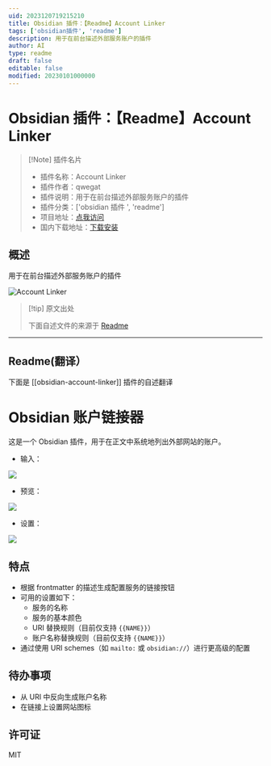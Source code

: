 ```yaml
---
uid: 2023120719215210
title: Obsidian 插件：【Readme】Account Linker
tags: ['obsidian插件', 'readme']
description: 用于在前台描述外部服务账户的插件
author: AI
type: readme
draft: false
editable: false
modified: 20230101000000
---
```


# Obsidian 插件：【Readme】Account Linker

> [!Note] 插件名片
> - 插件名称：Account Linker
> - 插件作者：qwegat
> - 插件说明：用于在前台描述外部服务账户的插件
> - 插件分类：['obsidian 插件 ', 'readme']
> - 项目地址：[点我访问](https://github.com/qwegat/Obsidian-Account-Linker)
> - 国内下载地址：[下载安装](https://pkmer.cn/products/plugin/pluginMarket/?obsidian-account-linker)

## 概述

用于在前台描述外部服务账户的插件

![Account Linker](https://cdn.pkmer.cn/covers/obsidian-account-linker.png!pkmer)

> [!tip] 原文出处
>
>下面自述文件的来源于 [Readme](https://ghproxy.net/https://raw.githubusercontent.com/qwegat/Obsidian-Account-Linker/master/README.md)
>

---

## Readme(翻译）

下面是 [[obsidian-account-linker]] 插件的自述翻译

# Obsidian 账户链接器

这是一个 Obsidian 插件，用于在正文中系统地列出外部网站的账户。

- 输入：

![](https://cdn.pkmer.cn/covers/obsidian-account-linker_2_0.png!pkmer)

- 预览：

![](https://cdn.pkmer.cn/covers/obsidian-account-linker_2_1.png!pkmer)

- 设置：

![](https://cdn.pkmer.cn/covers/obsidian-account-linker_2_2.png!pkmer)

## 特点

- 根据 frontmatter 的描述生成配置服务的链接按钮
- 可用的设置如下：
  - 服务的名称
  - 服务的基本颜色
  - URI 替换规则（目前仅支持 `{{NAME}}`）
  - 账户名称替换规则（目前仅支持 `{{NAME}}`）
- 通过使用 URI schemes（如 `mailto:` 或 `obsidian://`）进行更高级的配置

## 待办事项

- 从 URI 中反向生成账户名称
- 在链接上设置网站图标

## 许可证

MIT
